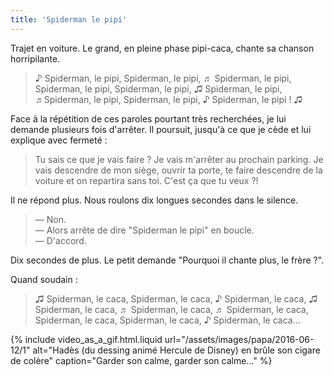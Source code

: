 ```yaml
---
title: 'Spiderman le pipi'
---
```


Trajet en voiture. Le grand, en pleine phase pipi-caca, chante sa chanson
horripilante.

<!-- more -->

> ♪ Spiderman, le pipi, Spiderman, le pipi, ♬ Spiderman, le pipi, Spiderman, le
> pipi, Spiderman, le pipi, ♫ Spiderman, le pipi, ♬Spiderman, le pipi,
> Spiderman, le pipi, ♪ Spiderman, le pipi ! ♫

Face à la répétition de ces paroles pourtant très recherchées, je lui demande
plusieurs fois d'arrêter. Il poursuit, jusqu'à ce que je cède et lui explique
avec fermeté :

> Tu sais ce que je vais faire ? Je vais m'arrêter au prochain parking. Je vais
> descendre de mon siège, ouvrir ta porte, te faire descendre de la voiture et
> on repartira sans toi. C'est ça que tu veux ?!

Il ne répond plus. Nous roulons dix longues secondes dans le silence.

> — Non.  
> — Alors arrête de dire "Spiderman le pipi" en boucle.  
> — D'accord.

Dix secondes de plus. Le petit demande "Pourquoi il chante plus, le frère ?".

Quand soudain :

> ♫ Spiderman, le caca, Spiderman, le caca, ♪ Spiderman, le caca, ♫ Spiderman,
> le caca, ♬ Spiderman, le caca, ♬ Spiderman, le caca, Spiderman, le caca,
> Spiderman, le caca, ♪ Spiderman, le caca…

{% include video_as_a_gif.html.liquid
url="/assets/images/papa/2016-06-12/1"
alt="Hadès (du dessing animé Hercule de Disney) en brûle son cigare de colère"
caption="Garder son calme, garder son calme…"
%}
